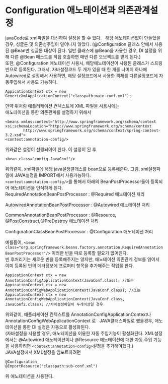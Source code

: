 # Configuration 애노테이션과 의존관계설정
javaCode로 xml파일을 대신하여 설정을 할 수 있다.  
해당 애노테이션없이 만들었을 경우, 싱글톤 및 의존성주입이 일어나지 않았다.  (@Configuration 클래스 안에서 사용된 @Bean만 싱글톤 대상이 된다. 일반 클래스에 @Bean을 사용한 경우, DI 설정을 위해 다른 @Bean 메소드를 직접 호출하면 매번 다른 오브젝트를 받게 된다.)  
또한, @Configuration 애노테이션 사용시, 해당애노테이션이 사용된 클래스가 스프링 빈으로 등록된다. 
그래서, 자바설정코드 두 개가 있을 때 한 개를 나머지 하나에 Autowired로 설정해서 사용하면, 해당 설정코드에서 사용한 객체를 다른설정코드에 자동주입해서 사용도 가능하다.  

```
AppicationContext ctx = new GenericXmlApplicationContext("classpath:main-conf.xml");
```
만약 위처럼 애플리케이션 컨텍스트에 XML 파일을 사용시에는  
애노테이션을 통한 의존관계를 설정하기 위해서 
```
<beans xmlns:context="http://www.springframework.org/schema/context
xsi:schemaLocation="http://www.springframework.org/schema/context
		http://www.springframework.org/schema/context/spring-context-3.2.xsd">
<context:annotation-config/>
```
위와같은 설정이 선행되어야 한다. 이 설정이 된 후
```
<bean class="config.JavaConf"/>
```
위와같이, xml파일에 해당 java설정클래스를 bean으로 등록해준다. 그럼, xml설정파일에 JAVA설정을 IMPORT해서 사용가능하다.  
```<context:annotation-config/>```를 통해서 아래의 BeanPostProcessor들이 등록되어 애노테이션을 인식하게 된다.  
RequiredAnnotationBeanPostProcessor : @Required 애노테이션 처리  

AutowiredAnnotationBeanPostProcessor : @Autowired 애노테이션 처리  

CommonAnnotationBeanPostProcessor : @Resource, @PostConstruct,@PreDestroy 애노테이션 처리  

ConfigurationClassBeanPostProcessor : @Configuration 애노테이션 처리  

예를들어, ```<bean class="org.springframework.beans.factory.annotation.RequiredAnnotationBeanPostProcessor"/>``` 
이러한 빈을 따로 등록할 필요가 없어진다.  
빈 후처리기는 새로운 빈을 등록해주지는 않지만, 애노테이션 의존관계 정보를 읽어서 이미 등록된 빈의 메타정보에 프로퍼티 항목을 추가해주는 작업을 한다.
```
AppicationContext ctx = new AnnotationConfigApplicationContext(JavaConf.class); //또는
AppicationContext ctx = new AnnotationConfigWebApplicationContext(JavaConf.class); //또는
AppicationContext ctx = new AnnotationConfigWebApplicationContext(JavaConf.class, JavaConf2.class); //자바설정파일이 두개이상일 경우
```
위와같이, 애플리케이션 컨텍스트를 AnnotationConfigApplicationContext나 AnnotationConfigWebApplicationContext 로  
JAVA클래스파일로 했을경우, 애노테이션을 통한 DI 설정은 자동으로 활성화된다.  
(자바설정을 사용할 경우, 애노테이션을 이용한 자동 주입기능이 활성화된다. XML설정에서는 @Autowired 애노테이션이나 @Resource 애노테이션에 대한 자동 주입 기능을 사용하려면 <code>\<context:annotation-config\></code>설정을 추가해야했다.)  
JAVA설정에서 XML설정을 임포트하려면
```
@Configuration
@ImportResource("classpath:sub-conf.xml")
```
위 애노테이션을 사용한다.
